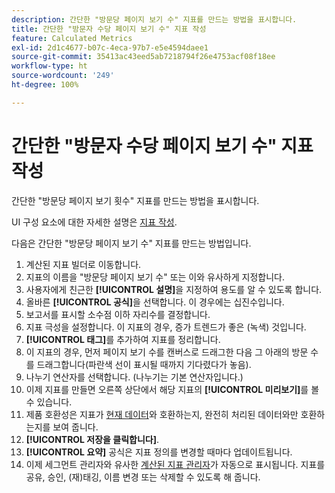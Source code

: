 ```yaml
---
description: 간단한 "방문당 페이지 보기 수" 지표를 만드는 방법을 표시합니다.
title: 간단한 "방문자 수당 페이지 보기 수" 지표 작성
feature: Calculated Metrics
exl-id: 2d1c4677-b07c-4eca-97b7-e5e4594daee1
source-git-commit: 35413ac43eed5ab7218794f26e4753acf08f18ee
workflow-type: ht
source-wordcount: '249'
ht-degree: 100%

---
```


# 간단한 &quot;방문자 수당 페이지 보기 수&quot; 지표 작성

간단한 &quot;방문당 페이지 보기 횟수&quot; 지표를 만드는 방법을 표시합니다.

UI 구성 요소에 대한 자세한 설명은 [지표 작성](/help/components/c-calcmetrics/c-workflow/cm-workflow/c-build-metrics/cm-build-metrics.md).

다음은 간단한 &quot;방문당 페이지 보기 수&quot; 지표를 만드는 방법입니다.

1. 계산된 지표 빌더로 이동합니다.
1. 지표의 이름을 &quot;방문당 페이지 보기 수&quot; 또는 이와 유사하게 지정합니다.
1. 사용자에게 친근한 **[!UICONTROL 설명]**&#x200B;을 지정하여 용도를 알 수 있도록 합니다.
1. 올바른 **[!UICONTROL 공식]**&#x200B;을 선택합니다. 이 경우에는 십진수입니다.
1. 보고서를 표시할 소수점 이하 자리수를 결정합니다.
1. 지표 극성을 설정합니다. 이 지표의 경우, 증가 트렌드가 좋은 (녹색) 것입니다.
1. **[!UICONTROL 태그]**&#x200B;를 추가하여 지표를 정리합니다.
1. 이 지표의 경우, 먼저 페이지 보기 수를 캔버스로 드래그한 다음 그 아래의 방문 수를 드래그합니다(파란색 선이 표시될 때까지 기다렸다가 놓음).
1. 나누기 연산자를 선택합니다. (나누기는 기본 연산자입니다.)
1. 이제 지표를 만들면 오른쪽 상단에서 해당 지표의 **[!UICONTROL 미리보기]**&#x200B;를 볼 수 있습니다.
1. 제품 호환성은 지표가 [현재 데이터](https://experienceleague.adobe.com/docs/analytics/analyze/reports-analytics/current-data.html?lang=ko-KR)와 호환하는지, 완전히 처리된 데이터와만 호환하는지를 보여 줍니다.
1. **[!UICONTROL 저장을 클릭합니다]**.
1. **[!UICONTROL 요약]** 공식은 지표 정의를 변경할 때마다 업데이트됩니다.
1. 이제 세그먼트 관리자와 유사한 [계산된 지표 관리자](/help/components/c-calcmetrics/c-workflow/cm-workflow/cm-manager.md)가 자동으로 표시됩니다. 지표를 공유, 승인, (재)태깅, 이름 변경 또는 삭제할 수 있도록 해 줍니다.
